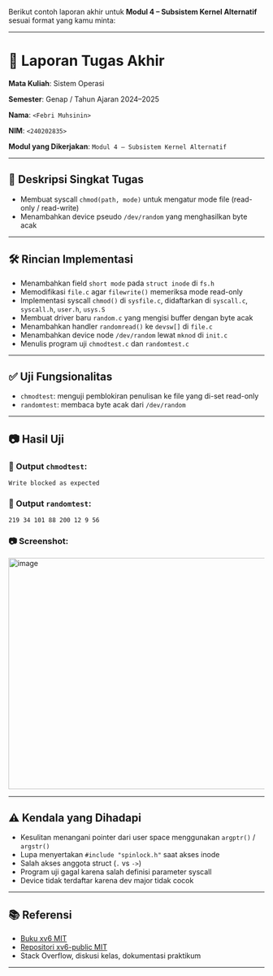 Berikut contoh laporan akhir untuk **Modul 4 – Subsistem Kernel Alternatif** sesuai format yang kamu minta:

---

# 📝 Laporan Tugas Akhir

**Mata Kuliah**: Sistem Operasi

**Semester**: Genap / Tahun Ajaran 2024–2025

**Nama**: `<Febri Muhsinin>`

**NIM**: `<240202835>`

**Modul yang Dikerjakan**:
`Modul 4 – Subsistem Kernel Alternatif`

---

## 📌 Deskripsi Singkat Tugas

* Membuat syscall `chmod(path, mode)` untuk mengatur mode file (read-only / read-write)
* Menambahkan device pseudo `/dev/random` yang menghasilkan byte acak

---

## 🛠️ Rincian Implementasi

* Menambahkan field `short mode` pada `struct inode` di `fs.h`
* Memodifikasi `file.c` agar `filewrite()` memeriksa mode read-only
* Implementasi syscall `chmod()` di `sysfile.c`, didaftarkan di `syscall.c`, `syscall.h`, `user.h`, `usys.S`
* Membuat driver baru `random.c` yang mengisi buffer dengan byte acak
* Menambahkan handler `randomread()` ke `devsw[]` di `file.c`
* Menambahkan device node `/dev/random` lewat `mknod` di `init.c`
* Menulis program uji `chmodtest.c` dan `randomtest.c`

---

## ✅ Uji Fungsionalitas

* `chmodtest`: menguji pemblokiran penulisan ke file yang di-set read-only
* `randomtest`: membaca byte acak dari `/dev/random`

---

## 📷 Hasil Uji

### 📍 Output `chmodtest`:

```
Write blocked as expected
```

### 📍 Output `randomtest`:

```
219 34 101 88 200 12 9 56
```

### 📷 Screenshot:

<img width="869" height="455" alt="image" src="https://github.com/user-attachments/assets/28e1999a-c802-47b0-a8bf-19d356922e32" />

---

## ⚠️ Kendala yang Dihadapi

* Kesulitan menangani pointer dari user space menggunakan `argptr()` / `argstr()`
* Lupa menyertakan `#include "spinlock.h"` saat akses inode
* Salah akses anggota struct (`.` vs `->`)
* Program uji gagal karena salah definisi parameter syscall
* Device tidak terdaftar karena dev major tidak cocok

---

## 📚 Referensi

* [Buku xv6 MIT](https://pdos.csail.mit.edu/6.828/2018/xv6/book-rev11.pdf)
* [Repositori xv6-public MIT](https://github.com/mit-pdos/xv6-public)
* Stack Overflow, diskusi kelas, dokumentasi praktikum

---
